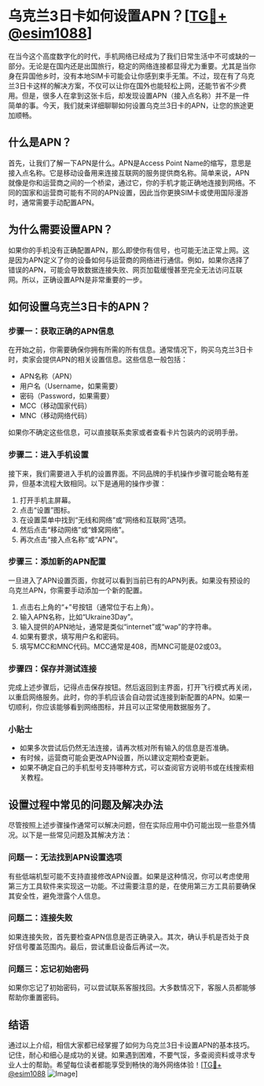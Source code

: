 # 乌克兰3日卡如何设置APN？[[TG💪+ @esim1088](https://t.me/s/esim1088)]

在当今这个高度数字化的时代，手机网络已经成为了我们日常生活中不可或缺的一部分。无论是在国内还是出国旅行，稳定的网络连接都显得尤为重要。尤其是当你身在异国他乡时，没有本地SIM卡可能会让你感到束手无策。不过，现在有了乌克兰3日卡这样的解决方案，不仅可以让你在国外也能轻松上网，还能节省不少费用。但是，很多人在拿到这张卡后，却发现设置APN（接入点名称）并不是一件简单的事。今天，我们就来详细聊聊如何设置乌克兰3日卡的APN，让您的旅途更加顺畅。

## 什么是APN？

首先，让我们了解一下APN是什么。APN是Access Point Name的缩写，意思是接入点名称。它是移动设备用来连接互联网的服务提供商名称。简单来说，APN就像是你和运营商之间的一个桥梁，通过它，你的手机才能正确地连接到网络。不同的国家和运营商可能有不同的APN设置，因此当你更换SIM卡或使用国际漫游时，通常需要手动配置APN。

## 为什么需要设置APN？

如果你的手机没有正确配置APN，那么即使你有信号，也可能无法正常上网。这是因为APN定义了你的设备如何与运营商的网络进行通信。例如，如果你选择了错误的APN，可能会导致数据连接失败、网页加载缓慢甚至完全无法访问互联网。所以，正确设置APN是非常重要的一步。

## 如何设置乌克兰3日卡的APN？

### 步骤一：获取正确的APN信息

在开始之前，你需要确保你拥有所需的所有信息。通常情况下，购买乌克兰3日卡时，卖家会提供APN的相关设置信息。这些信息一般包括：

- APN名称（APN）
- 用户名（Username，如果需要）
- 密码（Password，如果需要）
- MCC（移动国家代码）
- MNC（移动网络代码）

如果你不确定这些信息，可以直接联系卖家或者查看卡片包装内的说明手册。

### 步骤二：进入手机设置

接下来，我们需要进入手机的设置界面。不同品牌的手机操作步骤可能会略有差异，但基本流程大致相同。以下是通用的操作步骤：

1. 打开手机主屏幕。
2. 点击“设置”图标。
3. 在设置菜单中找到“无线和网络”或“网络和互联网”选项。
4. 然后点击“移动网络”或“蜂窝网络”。
5. 再次点击“接入点名称”或“APN”。

### 步骤三：添加新的APN配置

一旦进入了APN设置页面，你就可以看到当前已有的APN列表。如果没有预设的乌克兰APN，你需要手动添加一个新的配置。

1. 点击右上角的“+”号按钮（通常位于右上角）。
2. 输入APN名称，比如“Ukraine3Day”。
3. 输入提供的APN地址，通常是类似“internet”或“wap”的字符串。
4. 如果有要求，填写用户名和密码。
5. 填写MCC和MNC代码。MCC通常是408，而MNC可能是02或03。

### 步骤四：保存并测试连接

完成上述步骤后，记得点击保存按钮。然后返回到主界面，打开飞行模式再关闭，以重启网络服务。此时，你的手机应该会自动尝试连接到新配置的APN。如果一切顺利，你应该能够看到网络图标，并且可以正常使用数据服务了。

### 小贴士

- 如果多次尝试后仍然无法连接，请再次核对所有输入的信息是否准确。
- 有时候，运营商可能会更改APN设置，所以建议定期检查更新。
- 如果不确定自己的手机型号支持哪种方式，可以查阅官方说明书或在线搜索相关教程。

## 设置过程中常见的问题及解决办法

尽管按照上述步骤操作通常可以解决问题，但在实际应用中仍可能出现一些意外情况。以下是一些常见问题及其解决方法：

### 问题一：无法找到APN设置选项

有些低端机型可能不支持直接修改APN设置。如果是这种情况，你可以考虑使用第三方工具软件来实现这一功能。不过需要注意的是，在使用第三方工具前要确保其安全性，避免泄露个人信息。

### 问题二：连接失败

如果连接失败，首先要检查APN信息是否正确录入。其次，确认手机是否处于良好信号覆盖范围内。最后，尝试重启设备后再试一次。

### 问题三：忘记初始密码

如果你忘记了初始密码，可以尝试联系客服找回。大多数情况下，客服人员都能够帮助你重置密码。

## 结语

通过以上介绍，相信大家都已经掌握了如何为乌克兰3日卡设置APN的基本技巧。记住，耐心和细心是成功的关键。如果遇到困难，不要气馁，多查阅资料或寻求专业人士的帮助。希望每位读者都能享受到畅快的海外网络体验！[[TG💪+ @esim1088](https://t.me/s/esim1088) ![Image](https://i.postimg.cc/4NQfJmqS/Snipaste-2025-05-13-00-14-12.png)]